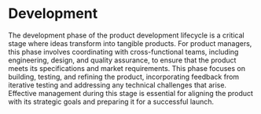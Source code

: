 # Development 

The development phase of the product development lifecycle is a critical stage where ideas transform into tangible products. For product managers, this phase involves coordinating with cross-functional teams, including engineering, design, and quality assurance, to ensure that the product meets its specifications and market requirements. This phase focuses on building, testing, and refining the product, incorporating feedback from iterative testing and addressing any technical challenges that arise. Effective management during this stage is essential for aligning the product with its strategic goals and preparing it for a successful launch.